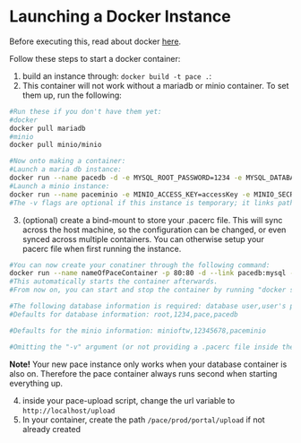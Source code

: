 # Launching a Docker Instance
Before executing this, read about docker [here](https://docs.docker.com/get-started/part1).

Follow these steps to start a docker container:

1. build an instance through: `docker build -t pace .`:
2. This container will not work without a mariadb or minio container. To set them up, run the following:
```bash
#Run these if you don't have them yet:
#docker
docker pull mariadb
#minio
docker pull minio/minio

#Now onto making a container:
#Launch a maria db instance:
docker run --name pacedb -d -e MYSQL_ROOT_PASSWORD=1234 -e MYSQL_DATABASE=pace mariadb
#Launch a minio instance:
docker run --name paceminio -e MINIO_ACCESS_KEY=accessKey -e MINIO_SECRET_KEY=secretKey -v /path/to/config:/root/.minio -v /path/to/data:/data minio/minio server /data
#The -v flags are optional if this instance is temporary; it links paths on the host system to ones in the container. Therefore, if you don't use these flags, any data after delection of a container will be lost.
```

3. (optional) create a bind-mount to store your .pacerc file. This will sync across the host machine, so the configuration can be changed, or even synced across multiple containers. You can otherwise setup your pacerc file when first running the instance.
```bash
#You can now create your conatiner through the following command:
docker run --name nameOfPaceContainer -p 80:80 -d --link pacedb:mysql -v /path/to/rcdir:/pace/docker/rc --link paceminio:minio/minio pace
#This automatically starts the container afterwards.
#From now on, you can start and stop the container by running "docker start nameOfPaceContainer" and "docker stop nameOfPaceContainer" respectively.

#The following database information is required: database user,user's passowrd, name of target database, database address (if it's another container, it's the name of that container instead of an address.)
#Defaults for database information: root,1234,pace,pacedb

#Defaults for the minio information: minioftw,12345678,paceminio

#Omitting the "-v" argument (or not providing a .pacerc file inside the docker/rc directory) lets you use the above command to insert the pacerc info as arguments. By default it will automatically fill in pre-defined names.
```

**Note!** Your new pace instance only works when your database container is also on. Therefore the pace container always runs second when starting everything up.

4. inside your pace-upload script, change the url variable to `http://localhost/upload`
5. In your container, create the path `/pace/prod/portal/upload` if not already created

